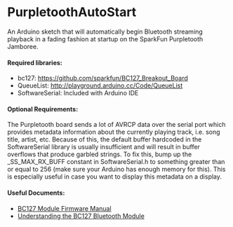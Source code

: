 PurpletoothAutoStart
====================

An Arduino sketch that will automatically begin Bluetooth streaming playback in a fading fashion at startup on the SparkFun Purpletooth Jamboree.

#### Required libraries:
* bc127: https://github.com/sparkfun/BC127_Breakout_Board
* QueueList: http://playground.arduino.cc/Code/QueueList
* SoftwareSerial: Included with Arduino IDE

#### Optional Requirements:
The Purpletooth board sends a lot of AVRCP data over the serial port which provides metadata information about the currently playing track, i.e. song title, artist, etc. Because of this, the default buffer hardcoded in the SoftwareSerial library is usually insufficient and will result in buffer overflows that produce garbled strings. To fix this, bump up the _SS_MAX_RX_BUFF constant in SoftwareSerial.h to something greater than or equal to 256 (make sure your Arduino has enough memory for this). This is especially useful in case you want to display this metadata on a display.

#### Useful Documents:
* [BC127 Module Firmware Manual](http://dlnmh9ip6v2uc.cloudfront.net/datasheets/Wireless/Bluetooth/Melody_5.0_Manual-RevD-RC10-Release.pdf)
* [Understanding the BC127 Bluetooth Module](https://learn.sparkfun.com/tutorials/understanding-the-bc127-bluetooth-module/arduino-library?_ga=1.261420174.265801078.1423708522)
